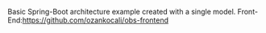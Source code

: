 Basic Spring-Boot architecture example created with a single model.
Front-End:https://github.com/ozankocali/obs-frontend

